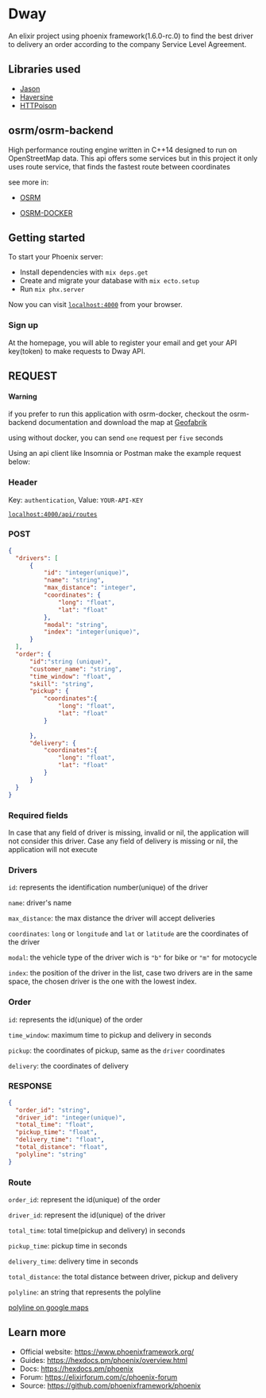 # Dway

An elixir project using phoenix framework(1.6.0-rc.0) to find the best driver to delivery an order according to the company Service Level Agreement.

## Libraries used

* [Jason](https://github.com/michalmuskala/jason)
* [Haversine](https://github.com/pkinney/distance)
* [HTTPoison](https://github.com/edgurgel/httpoison)

## osrm/osrm-backend
  High performance routing engine written in C++14 designed to run on OpenStreetMap data. This api offers some services but in this project it only uses route service, that finds the fastest route between coordinates

  see more in:

* [OSRM](http://project-osrm.org/docs/v5.5.1/api/#general-options)

* [OSRM-DOCKER](https://hub.docker.com/r/osrm/osrm-backend/)

## Getting started

To start your Phoenix server:
  * Install dependencies with `mix deps.get`
  * Create and migrate your database with `mix ecto.setup`
  * Run `mix phx.server`

Now you can visit [`localhost:4000`](http://localhost:4000) from your browser.

  ### Sign up

At the homepage, you will able to register your email and get your API key(token) to make requests to Dway API.

 ## REQUEST

  #### Warning

  if you prefer to run this application with osrm-docker, checkout the osrm-backend documentation and download the map at [Geofabrik](http://download.geofabrik.de/)

  using without docker, you can send `one` request per `five` seconds

  Using an api client like Insomnia or Postman make the example request below:

  ### Header

  Key: `authentication`, Value: `YOUR-API-KEY`

  [`localhost:4000/api/routes`](http://localhost:4000/routes)

  ### POST

  ```JSON
  {
    "drivers": [
        {
            "id": "integer(unique)",
            "name": "string",
            "max_distance": "integer",
            "coordinates": {
                "long": "float",
                "lat": "float"
            },
            "modal": "string",
            "index": "integer(unique)",
        }
    ],
    "order": {
        "id":"string (unique)",
        "customer_name": "string",
        "time_window": "float",
        "skill": "string",
        "pickup": {
            "coordinates":{
                "long": "float",
                "lat": "float"
            }
            
        },
        "delivery": {
            "coordinates":{
                "long": "float",
                "lat": "float"
            }
        }
    }
}
```
  ### Required fields
 In case that any field of driver is missing, invalid or nil, the application will not consider this driver.
 Case any field of delivery is missing or nil, the application will not execute

  ### Drivers

`id`: represents the identification number(unique) of the driver

`name`: driver's name

`max_distance`: the max distance the driver will accept deliveries

`coordinates`: `long` or `longitude` and `lat` or `latitude` are the coordinates of the driver

`modal`: the vehicle type of the driver wich is `"b"` for bike or `"m"` for motocycle

`index`: the position of the driver in the list, case two drivers are in the same space, the chosen driver is the one with the lowest index.

  ### Order

`id`: represents the id(unique) of the order

`time_window`: maximum time to pickup and delivery in seconds

`pickup`: the coordinates of pickup, same as the `driver` coordinates

`delivery`: the coordinates of delivery

  ### RESPONSE

  ```JSON
  {
    "order_id": "string",
    "driver_id": "integer(unique)",
    "total_time": "float",
    "pickup_time": "float",
    "delivery_time": "float",
    "total_distance": "float",
    "polyline": "string"
  }
```

 ### Route

 `order_id`: represent the id(unique) of the order

`driver_id`: represent the id(unique) of the driver

`total_time`: total time(pickup and delivery) in seconds

`pickup_time`: pickup time in seconds

`delivery_time`: delivery time in seconds

`total_distance`: the total distance between driver, pickup and delivery

`polyline`: an string that represents the polyline

  [polyline on google maps](https://developers.google.com/maps/documentation/utilities/polylineutility)

## Learn more

  * Official website: https://www.phoenixframework.org/
  * Guides: https://hexdocs.pm/phoenix/overview.html
  * Docs: https://hexdocs.pm/phoenix
  * Forum: https://elixirforum.com/c/phoenix-forum
  * Source: https://github.com/phoenixframework/phoenix
